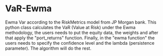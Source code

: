 # VaR-Ewma
Ewma Var according to the RiskMetrics model from JP Morgan bank.
This python class calculates the VaR (Value at Risk) under the Ewma methodology, the users needs to put the equity data, the weights and after that apply the "port_returns" function.
Finally, in the "ewma function" the users needs to specify the confidence level and the lambda (persistence parameter).
The algorithm will do the rest.
